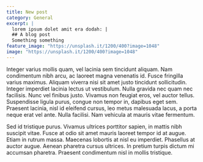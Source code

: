 ```yaml
---
title: New post
category: General
excerpt: |
  lorem ipsum dolet amit era dodah: |
  ## A blog post
  Something something
feature_image: "https://unsplash.it/1200/400?image=1048"
image: "https://unsplash.it/1200/400?image=1048"
---
```


Integer varius mollis quam, vel lacinia sem tincidunt aliquam. Nam condimentum nibh arcu, ac laoreet magna venenatis id. Fusce fringilla varius maximus. Aliquam viverra nisi sit amet justo tincidunt sollicitudin. Integer imperdiet lacinia lectus ut vestibulum. Nulla gravida nec quam nec facilisis. Nunc vel finibus justo. Vivamus non feugiat eros, vel auctor tellus. Suspendisse ligula purus, congue non tempor in, dapibus eget sem. Praesent lacinia, nisl id eleifend cursus, leo metus malesuada lacus, a porta neque erat vel ante. Nulla facilisi. Nam vehicula at mauris vitae fermentum.

Sed id tristique purus. Vivamus ultrices porttitor sapien, in mattis nibh suscipit vitae. Fusce at odio sit amet mauris laoreet tempor id at augue. Etiam in rutrum massa. Maecenas lobortis at nisl eu imperdiet. Phasellus at auctor augue. Aenean pharetra cursus ultrices. In pretium turpis dictum mi accumsan pharetra. Praesent condimentum nisl in mollis tristique.
